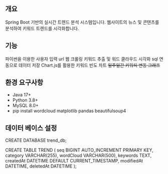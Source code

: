 ## 개요 ##
Spring Boot 기반의 실시간 트렌드 분석 시스템입니다. 웹사이트의 뉴스 및 콘텐츠를 분석하여 키워드 트렌드를 시각화합니다.

## 기능 ##
파이썬을 이용한 사용자 입력 url 웹 크롤링
키워드 추출 및 워드 클라우드 시각화
sql 연동으로 데이터 저장
Chart.js를 활용한 키워드 빈도 차트
~~일주일간 키워듸 변동 그래프~~

## 환경 요구사항 ##
- Java 17+
- Python 3.8+
- MySQL 8.0+
- pip install wordcloud matplotlib pandas beautifulsoup4

## 데이터 베이스 설정 ##
CREATE DATABASE trend_db;

CREATE TABLE TREND (
    seq BIGINT AUTO_INCREMENT PRIMARY KEY,
    category VARCHAR(255),
    wordCloud VARCHAR(500),
    keywords TEXT,
    createdAt DATETIME DEFAULT CURRENT_TIMESTAMP,
    modifiedAt DATETIME,
    deletedAt DATETIME
);

